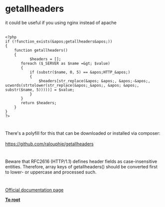 # getallheaders



it could be useful if you using nginx instead of apache<br><br>

```
<?php
if (!function_exists(&apos;getallheaders&apos;)) 
{
    function getallheaders() 
    {
           $headers = [];
       foreach ($_SERVER as $name =&gt; $value) 
       {
           if (substr($name, 0, 5) == &apos;HTTP_&apos;) 
           {
               $headers[str_replace(&apos; &apos;, &apos;-&apos;, ucwords(strtolower(str_replace(&apos;_&apos;, &apos; &apos;, substr($name, 5)))))] = $value;
           }
       }
       return $headers;
    }
}
?>
```
  

#

There&apos;s a polyfill for this that can be downloaded or installed via composer:<br><br>https://github.com/ralouphie/getallheaders  

#

Beware that RFC2616 (HTTP/1.1) defines header fields as case-insensitive entities. Therefore, array keys of getallheaders() should be converted first to lower- or uppercase and processed such.  

#

[Official documentation page](https://www.php.net/manual/en/function.getallheaders.php)

**[To root](/README.md)**